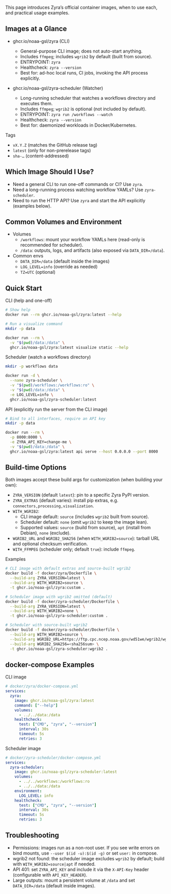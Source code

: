 This page introduces Zyra’s official container images, when to use each, and practical usage examples.

## Images at a Glance

- ghcr.io/noaa-gsl/zyra (CLI)
  - General-purpose CLI image; does not auto-start anything.
  - Includes `ffmpeg`; includes `wgrib2` by default (built from source).
  - ENTRYPOINT: `zyra`
  - Healthcheck: `zyra --version`
  - Best for: ad-hoc local runs, CI jobs, invoking the API process explicitly.

- ghcr.io/noaa-gsl/zyra-scheduler (Watcher)
  - Long-running scheduler that watches a workflows directory and executes them.
  - Includes `ffmpeg`; `wgrib2` is optional (not included by default).
  - ENTRYPOINT: `zyra run /workflows --watch`
  - Healthcheck: `zyra --version`
  - Best for: daemonized workloads in Docker/Kubernetes.

Tags
- `vX.Y.Z` (matches the GitHub release tag)
- `latest` (only for non-prerelease tags)
- `sha-…` (content-addressed)

## Which Image Should I Use?

- Need a general CLI to run one-off commands or CI? Use `zyra`.
- Need a long-running process watching workflow YAMLs? Use `zyra-scheduler`.
- Need to run the HTTP API? Use `zyra` and start the API explicitly (examples below).

## Common Volumes and Environment

- Volumes
  - `/workflows`: mount your workflow YAMLs here (read-only is recommended for scheduler).
  - `/data`: outputs, logs, and artifacts (also exposed via `DATA_DIR=/data`).
- Common envs
  - `DATA_DIR=/data` (default inside the images)
  - `LOG_LEVEL=info` (override as needed)
  - `TZ=UTC` (optional)

## Quick Start

CLI (help and one-off)
```bash
# Show help
docker run --rm ghcr.io/noaa-gsl/zyra:latest --help

# Run a visualize command
mkdir -p data

docker run --rm \
  -v "$(pwd)/data:/data" \
  ghcr.io/noaa-gsl/zyra:latest visualize static --help
```

Scheduler (watch a workflows directory)
```bash
mkdir -p workflows data

docker run -d \
  --name zyra-scheduler \
  -v "$(pwd)/workflows:/workflows:ro" \
  -v "$(pwd)/data:/data" \
  -e LOG_LEVEL=info \
  ghcr.io/noaa-gsl/zyra-scheduler:latest
```

API (explicitly run the server from the CLI image)
```bash
# Bind to all interfaces, require an API key
mkdir -p data

docker run --rm \
  -p 8000:8000 \
  -e ZYRA_API_KEY=change-me \
  -v "$(pwd)/data:/data" \
  ghcr.io/noaa-gsl/zyra:latest api serve --host 0.0.0.0 --port 8000
```

## Build-time Options

Both images accept these build args for customization (when building your own):

- `ZYRA_VERSION` (default `latest`): pin to a specific Zyra PyPI version.
- `ZYRA_EXTRAS` (default varies): install pip extras, e.g. `connectors,processing,visualization`.
- `WITH_WGRIB2`:
  - CLI image default: `source` (includes `wgrib2` built from source).
  - Scheduler default: `none` (omit `wgrib2` to keep the image lean).
  - Supported values: `source` (build from source), `apt` (install from Debian), `none` (exclude).
- `WGRIB2_URL` and `WGRIB2_SHA256` (when `WITH_WGRIB2=source`): tarball URL and optional checksum verification.
- `WITH_FFMPEG` (scheduler only; default `true`): include `ffmpeg`.

Examples
```bash
# CLI image with default extras and source-built wgrib2
docker build -f docker/zyra/Dockerfile \
  --build-arg ZYRA_VERSION=latest \
  --build-arg WITH_WGRIB2=source \
  -t ghcr.io/noaa-gsl/zyra:custom .

# Scheduler image with wgrib2 omitted (default)
docker build -f docker/zyra-scheduler/Dockerfile \
  --build-arg ZYRA_VERSION=latest \
  --build-arg WITH_WGRIB2=none \
  -t ghcr.io/noaa-gsl/zyra-scheduler:custom .

# Scheduler with source-built wgrib2
docker build -f docker/zyra-scheduler/Dockerfile \
  --build-arg WITH_WGRIB2=source \
  --build-arg WGRIB2_URL=https://ftp.cpc.ncep.noaa.gov/wd51we/wgrib2/wgrib2.tgz \
  --build-arg WGRIB2_SHA256=<sha256sum> \
  -t ghcr.io/noaa-gsl/zyra-scheduler:wgrib2 .
```

## docker-compose Examples

CLI image
```yaml
# docker/zyra/docker-compose.yml
services:
  zyra:
    image: ghcr.io/noaa-gsl/zyra:latest
    command: ["--help"]
    volumes:
      - ../../data:/data
    healthcheck:
      test: ["CMD", "zyra", "--version"]
      interval: 30s
      timeout: 5s
      retries: 3
```

Scheduler image
```yaml
# docker/zyra-scheduler/docker-compose.yml
services:
  zyra-scheduler:
    image: ghcr.io/noaa-gsl/zyra-scheduler:latest
    volumes:
      - ../../workflows:/workflows:ro
      - ../../data:/data
    environment:
      LOG_LEVEL: info
    healthcheck:
      test: ["CMD", "zyra", "--version"]
      interval: 30s
      timeout: 5s
      retries: 3
```

## Troubleshooting

- Permissions: images run as a non-root user. If you see write errors on bind mounts, use `--user $(id -u):$(id -g)` or set `user:` in compose.
- wgrib2 not found: the scheduler image excludes `wgrib2` by default; build with `WITH_WGRIB2=source|apt` if needed.
- API 401: set `ZYRA_API_KEY` and include it via the `X-API-Key` header (configurable with `API_KEY_HEADER`).
- Large outputs: mount a persistent volume at `/data` and set `DATA_DIR=/data` (default inside images).
